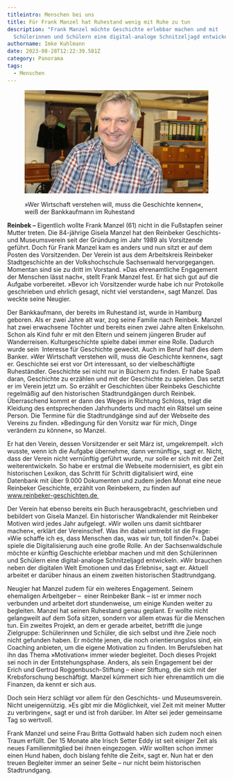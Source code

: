 ```yaml
---
titleintro: Menschen bei uns
title: Für Frank Manzel hat Ruhestand wenig mit Ruhe zu tun
description: "Frank Manzel möchte Geschichte erlebbar machen und mit
  Schülerinnen und Schülern eine digital-analoge Schnitzeljagd entwickeln. "
authorname: Imke Kuhlmann
date: 2023-08-28T12:22:39.581Z
category: Panorama
tags:
  - Menschen
---
```

<figure>
  <img src="/static/media/2023-28-08-Manzel-Frank.jpg">
  <figcaption>

»Wer Wirtschaft verstehen will, muss die Geschichte kennen«, weiß der Bankkaufmann im Ruhestand 

  </figcaption>
</figure>

**Reinbek –** Eigentlich wollte Frank Manzel (61) nicht in die Fußstapfen seiner Mutter treten. Die 84-jährige Gisela Manzel hat den Reinbeker Geschichts- und Museumsverein seit der Gründung im Jahr 1989 als Vorsitzende geführt. Doch für Frank Manzel kam es anders und nun sitzt er auf dem Posten des Vorsitzenden. Der Verein ist aus dem Arbeitskreis Reinbeker Stadtgeschichte an der Volkshochschule Sachsenwald hervorgegangen. Momentan sind sie zu dritt im Vorstand. »Das ehrenamtliche Engagement der Menschen lässt nach«, stellt Frank Manzel fest. Er hat sich gut auf die Aufgabe vorbereitet. »Bevor ich Vorsitzender wurde habe ich nur Protokolle geschrieben und ehrlich gesagt, nicht viel verstanden«, sagt Manzel. Das weckte seine Neugier. 

Der Bankkaufmann, der bereits im Ruhestand ist, wurde in Hamburg geboren. Als er zwei Jahre alt war, zog seine Familie nach Reinbek. Manzel hat zwei erwachsene Töchter und bereits einen zwei Jahre alten Enkelsohn. Schon als Kind fuhr er mit den Eltern und seinem jüngeren Bruder auf Wanderreisen. Kulturgeschichte spielte dabei immer eine Rolle. Dadurch wurde sein  Interesse für Geschichte geweckt. Auch im Beruf half dies dem Banker. »Wer Wirtschaft verstehen will, muss die Geschichte kennen«, sagt er. Geschichte sei erst vor Ort interessant, so der vielbeschäftigte Ruheständler. Geschichte sei nicht nur in Büchern zu finden. Er habe Spaß daran, Geschichte zu erzählen und mit der Geschichte zu spielen. Das setzt er im Verein jetzt um. So erzählt er Geschichten über Reinbeks Geschichte regelmäßig auf den historischen Stadtrundgängen durch Reinbek. Überraschend kommt er dann des Weges in Richtung Schloss, trägt die Kleidung des entsprechenden Jahrhunderts und macht ein Rätsel um seine Person. Die Termine für die Stadtrundgänge sind auf der Webseite des Vereins zu finden. »Bedingung für den Vorsitz war für mich, Dinge verändern zu können«, so Manzel. 

Er hat den Verein, dessen Vorsitzender er seit März ist, umgekrempelt. »Ich wusste, wenn ich die Aufgabe übernehme, dann vernünftig«, sagt er. Nicht, dass der Verein nicht vernünftig geführt wurde, nur solle er sich mit der Zeit weiterentwickeln. So habe er erstmal die Webseite modernisiert, es gibt ein historischen Lexikon, das Schritt für Schritt digitalisiert wird, eine Datenbank mit über 9.000 Dokumenten und zudem jeden Monat eine neue Reinbeker Geschichte, erzählt von Reinbekern, zu finden auf www.reinbeker-geschichten.de 

Der Verein hat ebenso bereits ein Buch herausgebracht, geschrieben und bebildert von Gisela Manzel. Ein historischer Wandkalender mit Reinbeker Motiven wird jedes Jahr aufgelegt. »Wir wollen uns damit sichtbarer machen«, erklärt der Vereinschef. Was ihn dabei umtreibt ist die Frage: »Wie schaffe ich es, dass Menschen das, was wir tun, toll finden?«. Dabei spiele die Digitalisierung auch eine große Rolle. An der Sachsenwaldschule möchte er künftig Geschichte erlebbar machen und mit den Schülerinnen und Schülern eine digital-analoge Schnitzeljagd entwickeln. »Wir brauchen neben der digitalen Welt Emotionen und das Erlebnis«, sagt er. Aktuell arbeitet er darüber hinaus an einem zweiten historischen Stadtrundgang. 

Neugier hat Manzel zudem für ein weiteres Engagement. Seinem ehemaligen Arbeitgeber –  einer Reinbeker Bank – ist er immer noch verbunden und arbeitet dort stundenweise, um einige Kunden weiter zu begleiten. Manzel hat seinen Ruhestand genau geplant. Er wollte nicht gelangweilt auf dem Sofa sitzen, sondern vor allem etwas für die Menschen tun. Ein zweites Projekt, an dem er gerade arbeitet, betrifft die junge Zielgruppe: Schülerinnen und Schüler, die sich selbst und ihre Ziele noch nicht gefunden haben. Er möchte jenen, die noch orientierungslos sind, ein Coaching anbieten, um die eigene Motivation zu finden. Im Berufsleben hat ihn das Thema »Motivation« immer wieder begleitet. Doch dieses Projekt sei noch in der Entstehungsphase. Anders, als sein Engagement bei der Erich und Gertrud Roggenbusch-Stiftung – einer Stiftung, die sich mit der Krebsforschung beschäftigt. Manzel kümmert sich hier ehrenamtlich um die Finanzen, da kennt er sich aus. 

Doch sein Herz schlägt vor allem für den Geschichts- und Museumsverein. Nicht uneigennützig. »Es gibt mir die Möglichkeit, viel Zeit mit meiner Mutter zu verbringen«, sagt er und ist froh darüber. Im Alter sei jeder gemeinsame Tag so wertvoll. 

Frank Manzel und seine Frau Britta Gottwald haben sich zudem noch einen Traum erfüllt. Der 15 Monate alte Irisch Setter Eddy ist seit einiger Zeit als neues Familienmitglied bei ihnen eingezogen. »Wir wollten schon immer einen Hund haben, doch bislang fehlte die Zeit«, sagt er. Nun hat er den treuen Begleiter immer an seiner Seite – nur nicht beim historischen Stadtrundgang.